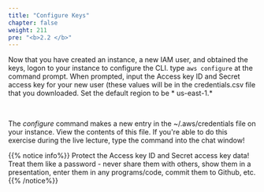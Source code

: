 ```yaml
---
title: "Configure Keys"
chapter: false
weight: 211
pre: "<b>2.2 </b>"
---
```


Now that you have created an instance, a new IAM user, and obtained the keys, logon to your instance to configure the
CLI. type ```aws configure``` at the command prompt. When prompted, input the Access key ID and Secret access key for
your new user (these values will be in the credentials.csv file that you downloaded. Set the default region to be *
us-east-1.*
<p>&nbsp;</p>
The <i>configure</i> command makes a new entry in the ~/.aws/credentials file on your instance. View the contents of this file. If you're able to do this exercise during the live lecture, type the command into the chat window!

{{% notice info%}}
Protect the Access key ID and Secret access key data! Treat them like a password - never share them with others, show them in a presentation, enter them in any programs/code, commit them to Github, etc. 
{{% /notice%}}


